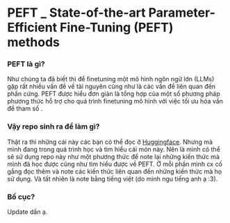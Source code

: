 # PEFT _ State-of-the-art Parameter-Efficient Fine-Tuning (PEFT) methods

### PEFT là gì? 

Như chúng ta đã biết thì để finetuning một mô hình ngôn ngữ lớn (LLMs) gặp rất nhiều vấn đề về tài nguyên cũng như là các vấn đề liên quan đến phần cứng. PEFT được hiểu đơn giản là tổng hợp của một số phương pháp phương thức hỗ trợ cho quá trình finetuning mô hình với việc tối ưu hóa vấn đề tham số . 

### Vậy repo sinh ra để làm gì? 

Thật ra thì những cái này các bạn có thể đọc ở [Huggingface](https://huggingface.co/docs/peft/index). Nhưng mà mình đang trong quá trình học và tìm hiểu cái món này. Nên là mình có thể sẽ sử dụng repo này như một phương thức để note lại những kiến thức mà mình đã học được cũng như tìm hiểu được về PEFT. Ở mỗi phần mình cx cố gắng đọc thêm và note các kiến thức liên quan đến những kiến thức mà họ sử dụng. Và tất nhiên là note bằng tiếng việt (do mình ngu tiếng anh ạ :3).

### Bố cục? 

Update dần ạ. 